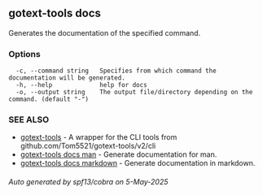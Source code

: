 ## gotext-tools docs

Generates the documentation of the specified command.

### Options

```
  -c, --command string   Specifies from which command the documentation will be generated.
  -h, --help             help for docs
  -o, --output string    The output file/directory depending on the command. (default "-")
```

### SEE ALSO

* [gotext-tools](gotext-tools.md)	 - A wrapper for the CLI tools from github.com/Tom5521/gotext-tools/v2/cli
* [gotext-tools docs man](gotext-tools_docs_man.md)	 - Generate documentation for man.
* [gotext-tools docs markdown](gotext-tools_docs_markdown.md)	 - Generate documentation in markdown.

###### Auto generated by spf13/cobra on 5-May-2025
